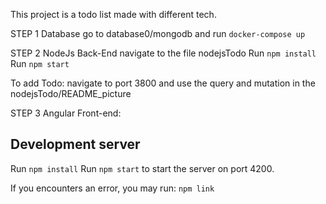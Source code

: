 This project is a todo list made with different tech.

STEP 1
Database
go to database0/mongodb and run `docker-compose up`

STEP 2
NodeJs Back-End
navigate to the file nodejsTodo
Run `npm install`
Run `npm start`

To add Todo:
navigate to port 3800 and use the query and mutation in the nodejsTodo/README_picture

STEP 3
Angular Front-end:
## Development server
Run `npm install`
Run `npm start` to start the server on port 4200.

If you encounters an error, you may run: `npm link`
